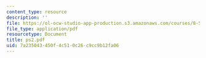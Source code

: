 ```yaml
---
content_type: resource
description: ''
file: https://ol-ocw-studio-app-production.s3.amazonaws.com/courses/8-514-strongly-correlated-systems-in-condensed-matter-physics-fall-2003/7a235043450f4c510c26c9cc9b12fa06_ps2.pdf
file_type: application/pdf
resourcetype: Document
title: ps2.pdf
uid: 7a235043-450f-4c51-0c26-c9cc9b12fa06
---
```

